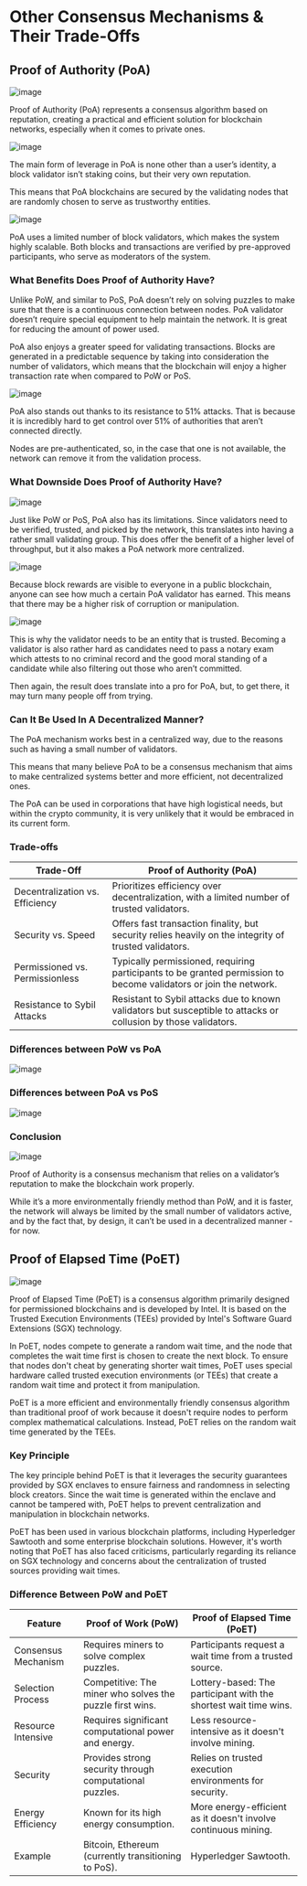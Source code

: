 # Other Consensus Mechanisms & Their Trade-Offs

## Proof of Authority (PoA)
![image](https://github.com/adeliafebriani/Tijarah-Blockchain-Notes/assets/162258265/937c509b-d30b-420b-9cf7-8f2407f78716)

Proof of Authority (PoA) represents a consensus  algorithm based on reputation, creating a practical and efficient solution for blockchain networks, especially when it comes to private ones.

![image](https://github.com/adeliafebriani/Tijarah-Blockchain-Notes/assets/162258265/c5910fd0-d666-4aab-8b13-1754bc947a66)

The main form of leverage in PoA is  none other than a user’s identity, a block validator isn’t staking  coins, but their very own reputation.

This means that PoA blockchains are secured by the validating nodes that are randomly chosen to serve as trustworthy entities.

![image](https://github.com/adeliafebriani/Tijarah-Blockchain-Notes/assets/162258265/4dbe85ad-20a1-49c2-ac61-9d34b57ef2bc)

PoA uses a limited number of block validators,  which makes the system highly scalable. Both blocks and transactions are verified by pre-approved participants, who serve as moderators of the system.

### What Benefits Does Proof of Authority Have?

Unlike PoW, and similar to PoS,  PoA doesn’t rely on solving puzzles to make sure that there is a continuous connection between nodes. PoA validator doesn’t require special equipment to help maintain the network. It is great for reducing  the amount of power used.

PoA also enjoys a greater speed for validating transactions. Blocks are generated in a predictable sequence by taking into consideration the number of validators, which means that the blockchain will enjoy a higher transaction rate when compared to PoW or PoS.

![image](https://github.com/adeliafebriani/Tijarah-Blockchain-Notes/assets/162258265/8faf8f9a-6367-471b-8af4-ac07e191e365)

PoA also stands out thanks to its resistance to 51% attacks. That is because it is incredibly hard to get control over 51% of authorities that aren’t connected directly.

Nodes are pre-authenticated, so, in the case that one is not available, the network can remove it from the validation process. 

### What Downside Does Proof of Authority Have?

![image](https://github.com/adeliafebriani/Tijarah-Blockchain-Notes/assets/162258265/c8f43291-6856-4fac-a313-3cbcaf1b4e33)

Just like PoW or PoS, PoA  also has its limitations. Since validators need to be verified, trusted, and picked by the network, this translates into having a rather small validating group. This does offer the benefit of a higher level of throughput, but it also makes a PoA network more centralized.

![image](https://github.com/adeliafebriani/Tijarah-Blockchain-Notes/assets/162258265/a09c793f-78c9-4799-9832-a74177dc4462)

Because block rewards are visible  to everyone in a public blockchain, anyone can see how much a certain PoA validator has earned. This means that there may be a higher risk of corruption or manipulation. 

![image](https://github.com/adeliafebriani/Tijarah-Blockchain-Notes/assets/162258265/b183d68c-4eaf-41d4-a73b-74d279af0c2d)

This is why the validator needs  to be an entity that is trusted. Becoming a validator is also rather hard as candidates need to pass a notary exam  which attests to no criminal record and the good moral standing of a candidate while also  filtering out those who aren’t committed.

Then again, the result does  translate into a pro for PoA, but, to get there, it may turn  many people off from trying.

### Can It Be Used In A Decentralized Manner?

The PoA mechanism works best in a centralized  way, due to the reasons such as having a small number of validators. 

This means that many believe PoA to be a consensus mechanism that aims to make centralized systems better  and more efficient, not decentralized ones.

The PoA can be used in corporations that have high  logistical needs, but within the crypto community, it is very unlikely that it would be embraced in its current form.

### Trade-offs

Trade-Off|Proof of Authority (PoA)
---|---
Decentralization vs. Efficiency|Prioritizes efficiency over decentralization, with a limited number of trusted validators.
Security vs. Speed|Offers fast transaction finality, but security relies heavily on the integrity of trusted validators.
Permissioned vs. Permissionless|Typically permissioned, requiring participants to be granted permission to become validators or join the network.
Resistance to Sybil Attacks|Resistant to Sybil attacks due to known validators but susceptible to attacks or collusion by those validators.

### Differences between PoW vs PoA
![image](https://github.com/adeliafebriani/Tijarah-Blockchain-Notes/assets/162258265/b8dd5579-9dfb-4ad9-adce-c691104eaaef)

### Differences between PoA vs PoS
![image](https://github.com/adeliafebriani/Tijarah-Blockchain-Notes/assets/162258265/ab5c7952-7325-4a06-b576-c3158239427e)

### Conclusion

![image](https://github.com/adeliafebriani/Tijarah-Blockchain-Notes/assets/162258265/8ba68b97-c976-4394-8ffa-26d9f9206bf9)

Proof of Authority is a consensus mechanism that relies on a validator’s  reputation to make the blockchain work properly.

While it’s a more environmentally friendly  method than PoW, and it is faster, the network will always be limited by  the small number of validators active, and by the fact that, by design, it can’t  be used in a decentralized manner - for now.

## Proof of Elapsed Time (PoET)

![image](https://github.com/adeliafebriani/Tijarah-Blockchain-Notes/assets/162258265/6feaad1d-5b00-4a19-8dfa-a3084149e4b9)

Proof of Elapsed Time (PoET) is a consensus algorithm primarily designed for permissioned blockchains and is developed by Intel. It is based on the Trusted Execution Environments (TEEs) provided by Intel's Software Guard Extensions (SGX) technology.

In PoET, nodes compete to generate a random wait time, and the node that  completes the wait time first is chosen to create the next block. To ensure that nodes don't cheat by generating shorter wait times, PoET uses special hardware called trusted execution environments (or TEEs) that create a random wait time and protect it from manipulation.

PoET is a more efficient and environmentally friendly consensus algorithm than traditional proof of work because it doesn't require nodes to perform complex mathematical  calculations. Instead, PoET relies on the random wait time generated by the TEEs.

### Key Principle

The key principle behind PoET is that it leverages the security guarantees provided by SGX enclaves to ensure fairness and randomness in selecting block creators. Since the wait time is generated within the enclave and cannot be tampered with, PoET helps to prevent centralization and manipulation in blockchain networks.

PoET has been used in various blockchain platforms, including Hyperledger Sawtooth and some enterprise blockchain solutions. However, it's worth noting that PoET has also faced criticisms, particularly regarding its reliance on SGX technology and concerns about the centralization of trusted sources providing wait times.

### Difference Between PoW and PoET

Feature|Proof of Work (PoW)|Proof of Elapsed Time (PoET)
---|---|---
Consensus Mechanism|Requires miners to solve complex puzzles.|Participants request a wait time from a trusted source.
Selection Process|	Competitive: The miner who solves the puzzle first wins.|	Lottery-based: The participant with the shortest wait time wins.
Resource Intensive|	Requires significant computational power and energy.|	Less resource-intensive as it doesn't involve mining.
Security|	Provides strong security through computational puzzles.|	Relies on trusted execution environments for security.
Energy Efficiency|	Known for its high energy consumption.|	More energy-efficient as it doesn't involve continuous mining.
Example|	Bitcoin, Ethereum (currently transitioning to PoS).|	Hyperledger Sawtooth.
